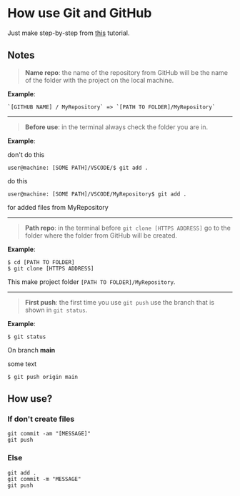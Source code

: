 # How use Git and GitHub

Just make step-by-step from 
[this](https://www.freecodecamp.org/news/a-beginners-guide-to-git-how-to-create-your-first-github-project-c3ff53f56861/)
tutorial.

## Notes

> **Name repo**: the  name of the repository from GitHub will be the name of the folder with the project on the local machine.

**Example**: 

```
`[GITHUB NAME] / MyRepository` => `[PATH TO FOLDER]/MyRepository` 
```

---

> **Before use**: in the terminal always check the folder you are in. 

**Example**: 

don't do this
```
user@machine: [SOME PATH]/VSCODE/$ git add .
```
do this
```
user@machine: [SOME PATH]/VSCODE/MyRepository$ git add .
```
for added files from MyRepository

---

> **Path repo**: in the terminal before `git clone [HTTPS ADDRESS]` go to the folder where the folder from GitHub will be created.

**Example**: 

```
$ cd [PATH TO FOLDER]
$ git clone [HTTPS ADDRESS]
```

This make project folder `[PATH TO FOLDER]/MyRepository`.

---

> **First push**: the first time you use `git push` use the branch that is shown in `git status`.

**Example**: 

```
$ git status
```
On branch **main**

some text
```
$ git push origin main
```

## How use?

### If don't create files
```
git commit -am "[MESSAGE]"
git push
```
### Else
```
git add .
git commit -m "MESSAGE"
git push
```